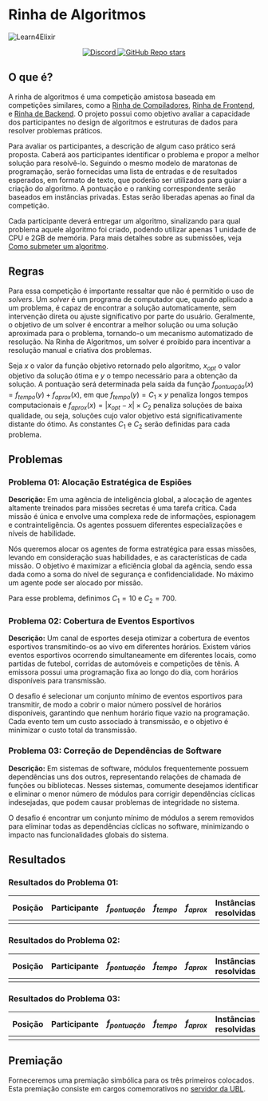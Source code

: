 # Rinha de Algoritmos

![Learn4Elixir](./resources/img/header.png)

<p align="center">
  <a href="https://discord.gg/eXUBTY6HAu">
      <img src="https://img.shields.io/discord/866378348368625704.svg?label=&logo=discord&logoColor=ffffff&color=7389D8&labelColor=6A7EC2" alt="Discord">
  </a>
  <a href="https://github.com/Universidade-Livre/rinha-de-algoritmos/stargazers">
      <img alt="GitHub Repo stars" src="https://img.shields.io/github/stars/Universidade-Livre/rinha-de-algoritmos?logo=apache%20spark&logoColor=gray&labelColor=E6E600&color=D8D800">
  </a>
</p>

## O que é?

A rinha de algoritmos é uma competição amistosa baseada em competições similares, como a [Rinha de Compiladores](https://github.com/aripiprazole/rinha-de-compiler), [Rinha de Frontend](https://github.com/codante-io/rinha-frontend), e [Rinha de Backend](https://github.com/zanfranceschi/rinha-de-backend-2023-q3). O projeto possui como objetivo avaliar a capacidade dos participantes no design de algoritmos e estruturas de dados para resolver problemas práticos.

Para avaliar os participantes, a descrição de algum caso prático será proposta. Caberá aos participantes identificar o problema e propor a melhor solução para resolvê-lo. Seguindo o mesmo modelo de maratonas de programação, serão fornecidas uma lista de entradas e de resultados esperados, em formato de texto, que poderão ser utilizados para guiar a criação do algoritmo. A pontuação e o ranking correspondente serão baseados em instâncias privadas. Estas serão liberadas apenas ao final da competição.

Cada participante deverá entregar um algoritmo, sinalizando para qual problema aquele algoritmo foi criado, podendo utilizar apenas 1 unidade de CPU e 2GB de memória. Para mais detalhes sobre as submissões, veja [Como submeter um algoritmo](#).

## Regras

Para essa competição é importante ressaltar que não é permitido o uso de *solvers*.  Um *solver* é um programa de computador que, quando aplicado a um problema, é capaz de encontrar a solução automaticamente, sem intervenção direta ou ajuste significativo por parte do usuário. Geralmente, o objetivo de um solver é encontrar a melhor solução ou uma solução aproximada para o problema, tornando-o um mecanismo automatizado de resolução. Na Rinha de Algoritmos, um solver é proibido para incentivar a resolução manual e criativa dos problemas.

Seja $x$ o valor da função objetivo retornado pelo algoritmo, $x_{opt}$ o valor objetivo da solução ótima e $y$ o tempo necessário para a obtenção da solução. A pontuação será determinada pela saída da função $f_{pontuação}(x) = f_{tempo}(y) + f_{aprox}(x)$, em que $f_{tempo}(y) = C_1 \times y$ penaliza longos tempos computacionais e $f_{aprox}(x) = |x_{opt} - x| \times C_2$ penaliza soluções de baixa qualidade, ou seja, soluções cujo valor objetivo está significativamente distante do ótimo. As constantes $C_1$ e $C_2$ serão definidas para cada problema.

## Problemas

### Problema 01: Alocação Estratégica de Espiões

**Descrição:** Em uma agência de inteligência global, a alocação de agentes altamente treinados para missões secretas é uma tarefa crítica. Cada missão é única e envolve uma complexa rede de informações, espionagem e contrainteligência. Os agentes possuem diferentes especializações e níveis de habilidade.

Nós queremos alocar os agentes de forma estratégica para essas missões, levando em consideração suas habilidades, e as características de cada missão. O objetivo é maximizar a eficiência global da agência, sendo essa dada como a soma do nível de segurança e confidencialidade. No máximo um agente pode ser alocado por missão.

Para esse problema, definimos $C_1 = 10$ e $C_2 = 700$.

### Problema 02: Cobertura de Eventos Esportivos

**Descrição:** Um canal de esportes deseja otimizar a cobertura de eventos esportivos transmitindo-os ao vivo em diferentes horários. Existem vários eventos esportivos ocorrendo simultaneamente em diferentes locais, como partidas de futebol, corridas de automóveis e competições de tênis. A emissora possui uma programação fixa ao longo do dia, com horários disponíveis para transmissão.

O desafio é selecionar um conjunto mínimo de eventos esportivos para transmitir, de modo a cobrir o maior número possível de horários disponíveis, garantindo que nenhum horário fique vazio na programação. Cada evento tem um custo associado à transmissão, e o objetivo é minimizar o custo total da transmissão.

### Problema 03: Correção de Dependências de Software

**Descrição:** Em sistemas de software, módulos frequentemente possuem dependências uns dos outros, representando relações de chamada de funções ou bibliotecas. Nesses sistemas, comumente desejamos identificar e eliminar o menor número de módulos para corrigir dependências cíclicas indesejadas, que podem causar problemas de integridade no sistema.

O desafio é encontrar um conjunto mínimo de módulos a serem removidos para eliminar todas as dependências cíclicas no software, minimizando o impacto nas funcionalidades globais do sistema.

## Resultados

### Resultados do Problema 01:

| Posição | Participante | $f_{pontuação}$ | $f_{tempo}$ | $f_{aprox}$ | Instâncias resolvidas 
| ---------- | ---------- | ------- | ------- | ------- | ------- |
| | | | | | |

### Resultados do Problema 02:

| Posição | Participante | $f_{pontuação}$ | $f_{tempo}$ | $f_{aprox}$ | Instâncias resolvidas 
| ---------- | ---------- | ------- | ------- | ------- | ------- |
| | | | | | |

### Resultados do Problema 03:

| Posição | Participante | $f_{pontuação}$ | $f_{tempo}$ | $f_{aprox}$ | Instâncias resolvidas 
| ---------- | ---------- | ------- | ------- | ------- | ------- |
| | | | | | |


## Premiação

Forneceremos uma premiação simbólica para os três primeiros colocados. Esta premiação consiste em cargos comemorativos no [servidor da UBL](url).
